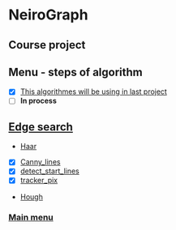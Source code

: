 # NeiroGraph
## Course project

## Menu - steps of algorithm
- [x] [This algorithmes will be using in last project](https://github.com/Dmitriy1594/NeiroGraphDetect/tree/master)
- [ ] **In process**

## [Edge search](https://github.com/Dmitriy1594/NeiroGraphDetect/tree/Steps-of-project/Edge)
- [Haar](https://github.com/Dmitriy1594/NeiroGraphDetect/tree/Steps-of-project/Edge/haar)
- [x] [Canny_lines](https://github.com/Dmitriy1594/NeiroGraphDetect/tree/Steps-of-project/Edge/Canny_lines)
- [x] [detect_start_lines](https://github.com/Dmitriy1594/NeiroGraphDetect/tree/Steps-of-project/Edge/detect_start_lines)
- [x] [tracker_pix](https://github.com/Dmitriy1594/NeiroGraphDetect/tree/Steps-of-project/Edge/track_pix)
- [Hough](https://github.com/Dmitriy1594/NeiroGraphDetect/tree/Steps-of-project/Edge/hough)

### [Main menu](https://github.com/Dmitriy1594/NeiroGraphDetect/tree/Steps-of-project)
